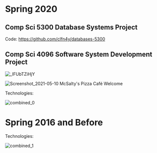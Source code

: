 # Spring 2020

## Comp Sci 5300 Database Systems Project

Code: https://github.com/clfn4y/databases-5300

## Comp Sci 4096 Software System Development Project

![_lFUbTZiHjY](https://user-images.githubusercontent.com/83979403/120266001-e7afd100-c255-11eb-94e9-85b712e13973.gif)

![Screenshot_2021-05-10 McSalty's Pizza Café Welcome ](https://user-images.githubusercontent.com/83979403/117755833-99715a00-b1e2-11eb-8c6f-d628448f9bd4.png)

Technologies:

![combined_0](https://user-images.githubusercontent.com/83979403/117925464-e0cc1900-b2bc-11eb-8ff6-d9d168910e9e.png)

# Spring 2016 and Before

Technologies:

![combined_1](https://user-images.githubusercontent.com/83979403/117927373-be87ca80-b2bf-11eb-86b9-de2cca205e50.png)



